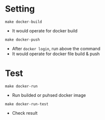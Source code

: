 # Setting
```
make docker-build
```
- It would operate for docker build

```
make docker-push 
```
- After ```docker login```, run above the command
- It would operate for docker file build & push

# Test
```
make docker-run
```
- Run builded or puhsed docker image

```
make docker-run-test
```
- Check result